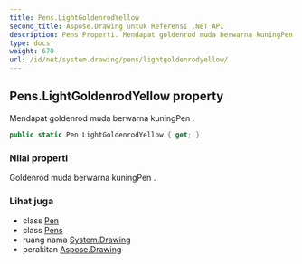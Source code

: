 ```yaml
---
title: Pens.LightGoldenrodYellow
second_title: Aspose.Drawing untuk Referensi .NET API
description: Pens Properti. Mendapat goldenrod muda berwarna kuningPen .
type: docs
weight: 670
url: /id/net/system.drawing/pens/lightgoldenrodyellow/
---
```

## Pens.LightGoldenrodYellow property

Mendapat goldenrod muda berwarna kuningPen .

```csharp
public static Pen LightGoldenrodYellow { get; }
```

### Nilai properti

Goldenrod muda berwarna kuningPen .

### Lihat juga

* class [Pen](../../pen/)
* class [Pens](../)
* ruang nama [System.Drawing](../../pens/)
* perakitan [Aspose.Drawing](../../../)


